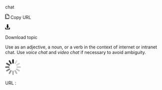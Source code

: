 # 

chat

![Copy URL](media/chat/Copy.png)
Copy URL

![Download](media/chat/Download.png)

Download topic

Use as an adjective, a noun, or a verb in the context of internet or intranet chat. Use *voice chat* and *video chat* if necessary to avoid ambiguity.

![In progress](media/chat/activity-large.gif)

URL :
